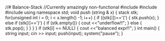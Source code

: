 //# Balance-Stack
//Currently amazingly non-functional
#include <iostream>
#include <stack>
#include <string>
using namespace std;
void push (string & x)
{
stack <char> stk;
for(unsigned int i = 0; i < x.length() -1; i++)
{
if ((stk[i])=='(')
{
	stk.push(x);
}
else if (stk[i]==')')
{
	if (stk.empty())
	{
		cout <<"underflow!!";
	}
	else
	{
		stk.pop();
	}
}
}
}
if (stk[i] == NULL)
{
	cout <<"balanced expr!!";
}
int main()
{	
string input;
cin >> input;
push(input);
system("pause");
}
